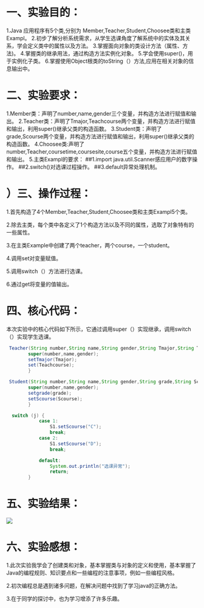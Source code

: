 # 一、实验目的：
1.Java 应用程序有5个类,分别为 Member,Teacher,Student,Choosee类和主类Exampl。
2.初步了解分析系统需求，从学生选课角度了解系统中的实体及其关系，学会定义类中的属性以及方法。
3.掌握面向对象的类设计方法（属性、方法)。
4.掌握类的继承用法，通过构造方法实例化对象。
5.学会使用super()，用于实例化子类。
6.掌握使用Object根类的toString（）方法,应用在相关对象的信息输出中。
# 二、实验要求：
1.Member类：声明了number,name,gender三个变量，并构造方法进行赋值和输出。
2.Teacher类：声明了Tmajor,Teachcourse两个变量，并构造方法进行赋值和输出，利用super()继承父类的构造函数。
3.Student类：声明了grade,Scourse两个变量，并构造方法进行赋值和输出，利用super()继承父类的构造函数。
4.Choosee类:声明了number,Teacher,coursetime,coursesite,course五个变量，并构造方法进行赋值和输出。
5.主类Exampl的要求：
##1.import java.util.Scanner感应用户的数字操作。
##2.switch()对选课过程操作。
##3.default异常处理机制。
# ）三、操作过程：

1.首先构造了4个Member,Teacher,Student,Choosee类和主类Exampl5个类。

2.除去主类，每个类中各定义了1个构造方法以及不同的属性，选取了对象特有的一些属性。

3.在主类Example中创建了两个teacher，两个course，一个student。

4.调用set对变量赋值。

5.调用switch（）方法进行选课。

6.通过get将变量的值输出。

# 四、核心代码：

本次实验中的核心代码如下所示，它通过调用super（）实现继承，调用switch（）实现学生选课。
```java
 Teacher(String number,String name,String gender,String Tmajor,String Teachcourse){
		super(number,name,gender);
		setTmajor(Tmajor);
		set(Teachcourse);
		}
```
```java
 Student(String number,String name,String gender,String grade,String Scourse){
		super(number,name,gender);
		setgrade(grade);
		setScourse(Scourse);
		}
```
```java
  switch (j) {
            case 1:
                S1.setScourse("C");
                break;
            case 2:
                S1.setScourse("D");
                break;

            default:
                System.out.println("选课异常");
                return;
        }
```
# 五、实验结果：
![](https://github.com/lijuncheng555/shiyan3/blob/main/80ff71dfb93e5eab0d6e0ab0ef67227.png)
# 六、实验感想：

1.此次实验我学会了创建类和对象，基本掌握类与对象的定义和使用，基本掌握了Java的编程规则、知识要点和一些编程的注意事项，例如一些编程风格。

2.初次编程总是遇到诸多问题，在解决问题中找到了学习java的正确方法。

3.在于同学的探讨中，也为学习增添了许多乐趣。
